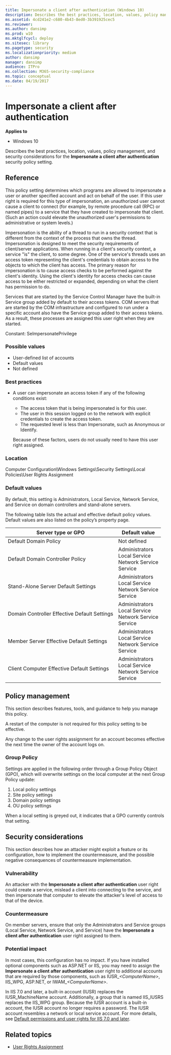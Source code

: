```yaml
---
title: Impersonate a client after authentication (Windows 10)
description: Describes the best practices, location, values, policy management, and security considerations for the Impersonate a client after authentication security policy setting.
ms.assetid: 4cd241e2-c680-4b43-8ed0-3b391925cec5
ms.reviewer: 
ms.author: dansimp
ms.prod: w10
ms.mktglfcycl: deploy
ms.sitesec: library
ms.pagetype: security
ms.localizationpriority: medium
author: dansimp
manager: dansimp
audience: ITPro
ms.collection: M365-security-compliance
ms.topic: conceptual
ms.date: 04/19/2017
---
```


# Impersonate a client after authentication

**Applies to**
-   Windows 10

Describes the best practices, location, values, policy management, and security considerations for the **Impersonate a client after authentication** security policy setting.

## Reference

This policy setting determines which programs are allowed to impersonate a user or another specified account and act on behalf of the user. If this user right is required for this type of impersonation, an unauthorized user cannot cause a client to connect (for example, by remote procedure call (RPC) or named pipes) to a service that they have created to impersonate that client. (Such an action could elevate the unauthorized user's permissions to administrative or system levels.)

Impersonation is the ability of a thread to run in a security context that is different from the context of the process that owns the thread. Impersonation is designed to meet the security requirements of client/server applications. When running in a client's security context, a service "is" the client, to some degree. One of the service's threads uses an access token representing the client's credentials to obtain access to the objects to which the client has access.
The primary reason for impersonation is to cause access checks to be performed against the client's identity. Using the client's identity for access checks can cause access to be either restricted or expanded, depending on what the client has permission to do.

Services that are started by the Service Control Manager have the built-in Service group added by default to their access tokens. COM servers that are started by the COM infrastructure and configured to run under a specific account also have the Service group added to their access tokens. As a result, these processes are assigned this user right when they are started.

Constant: SeImpersonatePrivilege

### Possible values

-   User-defined list of accounts
-   Default values
-   Not defined

### Best practices

-   A user can impersonate an access token if any of the following conditions exist:

    -   The access token that is being impersonated is for this user.
    -   The user in this session logged on to the network with explicit credentials to create the access token.
    -   The requested level is less than Impersonate, such as Anonymous or Identify.

    Because of these factors, users do not usually need to have this user right assigned.

### Location

Computer Configuration\\Windows Settings\\Security Settings\\Local Policies\\User Rights Assignment

### Default values

By default, this setting is Administrators, Local Service, Network Service, and Service on domain controllers and stand-alone servers.

The following table lists the actual and effective default policy values. Default values are also listed on the policy’s property page.

| Server type or GPO | Default value |
| - | - |
| Default Domain Policy| Not defined |
| Default Domain Controller Policy| Administrators<br/>Local Service<br/>Network Service<br/>Service| 
| Stand-Alone Server Default Settings | Administrators<br/>Local Service<br/>Network Service<br/>Service| 
| Domain Controller Effective Default Settings | Administrators<br/>Local Service<br/>Network Service<br/>Service| 
| Member Server Effective Default Settings | Administrators<br/>Local Service<br/>Network Service<br/>Service| 
| Client Computer Effective Default Settings | Administrators<br/>Local Service<br/>Network Service<br/>Service| 
 
## Policy management

This section describes features, tools, and guidance to help you manage this policy.

A restart of the computer is not required for this policy setting to be effective.

Any change to the user rights assignment for an account becomes effective the next time the owner of the account logs on.

### Group Policy

Settings are applied in the following order through a Group Policy Object (GPO), which will overwrite settings on the local computer at the next Group Policy update:

1.  Local policy settings
2.  Site policy settings
3.  Domain policy settings
4.  OU policy settings

When a local setting is greyed out, it indicates that a GPO currently controls that setting.

## Security considerations

This section describes how an attacker might exploit a feature or its configuration, how to implement the countermeasure, and the possible negative consequences of countermeasure implementation.

### Vulnerability

An attacker with the **Impersonate a client after authentication** user right could create a service, mislead a client into connecting to the service, and then impersonate that computer to elevate the attacker's level of access to that of the device.

### Countermeasure

On member servers, ensure that only the Administrators and Service groups (Local Service, Network Service, and Service) have the **Impersonate a client after authentication** user right assigned to them.

### Potential impact

In most cases, this configuration has no impact. If you have installed optional components such as ASP.NET or IIS, you may need to assign the **Impersonate a client after authentication** user right to additional accounts that are required by those components, such as IUSR\_*&lt;ComputerName&gt;*, IIS\_WPG, ASP.NET, or IWAM\_*&lt;ComputerName&gt;*.

In IIS 7.0 and later, a built-in account (IUSR) replaces the IUSR_MachineName account. Additionally, a group that is named IIS_IUSRS replaces the IIS_WPG group. Because the IUSR account is a built-in account, the IUSR account no longer requires a password. The IUSR account resembles a network or local service account. For more details, see [Default permissions and user rights for IIS 7.0 and later](https://docs.microsoft.com/troubleshoot/iis/default-permissions-user-rights).

## Related topics

- [User Rights Assignment](user-rights-assignment.md)
